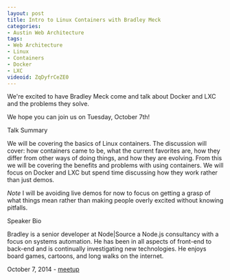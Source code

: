 ```yaml
---
layout: post
title: Intro to Linux Containers with Bradley Meck
categories:
- Austin Web Architecture
tags:
- Web Architecture
- Linux
- Containers
- Docker
- LXC
videoid: ZqDyfrCeZE0
---
```

We're excited to have Bradley Meck come and talk about Docker and LXC and the problems they solve.

We hope you can join us on Tuesday, October 7th! 

Talk Summary

We will be covering the basics of Linux containers. The discussion will cover: how containers came to be, what the current favorites are, how they differ from other ways of doing things, and how they are evolving. From this we will be covering the benefits and problems with using containers. We will focus on Docker and LXC but spend time discussing how they work rather than just demos.

*Note* I will be avoiding live demos for now to focus on getting a grasp of what things mean rather than making people overly excited without knowing pitfalls.

Speaker Bio

Bradley is a senior developer at Node|Source a Node.js consultancy with a focus on systems automation. He has been in all aspects of front-end to back-end and is continually investigating new technologies. He enjoys board games, cartoons, and long walks on the internet.

October 7, 2014 - <a href="http://www.meetup.com/AustinWebArchitecture/events/210473632/">meetup</a>
